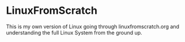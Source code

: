 # LinuxFromScratch
This is my own version of Linux going through linuxfromscratch.org and understanding the full Linux System from the ground up.
